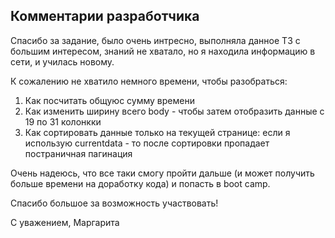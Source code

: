 ## Комментарии разработчика

Спасибо за задание, было очень интресно, выполняла данное ТЗ с большим интересом, знаний не хватало, но я находила информацию в сети, и училась новому.

К сожалению не хватило немного времени, чтобы разобраться: 
1. Как посчитать общуюс сумму времени 
2. Как изменить ширину всего body - чтобы затем отобразить данные с 19 по 31 колонкки
3. Как сортировать данные только на текущей странице: если я использую currentdata - то после сортировки пропадает постраничная пагинация

Очень надеюсь, что все таки смогу пройти дальше (и может получить больше времени на доработку кода) и попасть в boot camp.

Спасибо большое за возможность участвовать!

С уважением,
Маргарита
